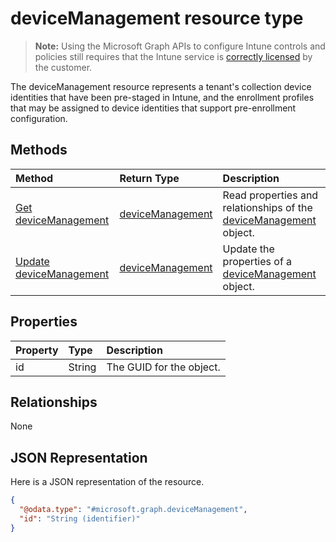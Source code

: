 ﻿# deviceManagement resource type

> **Note:** Using the Microsoft Graph APIs to configure Intune controls and policies still requires that the Intune service is [correctly licensed](https://go.microsoft.com/fwlink/?linkid=839381) by the customer.

The deviceManagement resource represents a tenant's collection device identities that have been pre-staged in Intune, and the enrollment profiles that may be assigned to device identities that support pre-enrollment configuration.
## Methods
|Method|Return Type|Description|
|:---|:---|:---|
|[Get deviceManagement](../api/intune_corpenrollment_devicemanagement_get.md)|[deviceManagement](../resources/intune_corpenrollment_devicemanagement.md)|Read properties and relationships of the [deviceManagement](../resources/intune_corpenrollment_devicemanagement.md) object.|
|[Update deviceManagement](../api/intune_corpenrollment_devicemanagement_update.md)|[deviceManagement](../resources/intune_corpenrollment_devicemanagement.md)|Update the properties of a [deviceManagement](../resources/intune_corpenrollment_devicemanagement.md) object.|

## Properties
|Property|Type|Description|
|:---|:---|:---|
|id|String|The GUID for the object.|

## Relationships
None
## JSON Representation
Here is a JSON representation of the resource.
<!-- {
  "blockType": "resource",
  "keyProperty": "id",
  "@odata.type": "microsoft.graph.deviceManagement"
}
-->
``` json
{
  "@odata.type": "#microsoft.graph.deviceManagement",
  "id": "String (identifier)"
}
```



